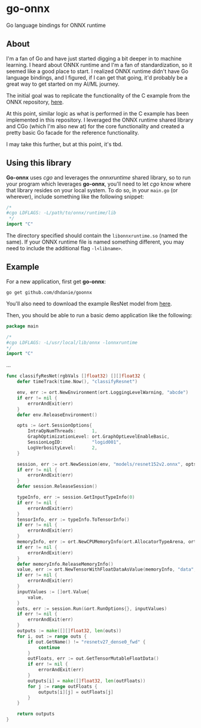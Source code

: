 # go-onnx

Go language bindings for ONNX runtime

## About
I'm a fan of Go and have just started digging a bit deeper in to machine learning.  I heard about ONNX runtime and I'm
a fan of standardization, so it seemed like a good place to start.  I realized ONNX runtime didn't have Go language
bindings, and I figured, if I can get that going, it'd probably be a great way to get started on my AI/ML journey.

The initial goal was to replicate the functionality of the C example from the ONNX repository,
[here](https://github.com/microsoft/onnxruntime/blob/master/csharp/test/Microsoft.ML.OnnxRuntime.EndToEndTests.Capi/C_Api_Sample.cpp).

At this point, similar logic as what is performed in the C example has been implemented in this repository.  I
leveraged the ONNX runtime shared library and CGo (which I'm also new at) for the core functionality and created a
pretty basic Go facade for the reference functionality.

I may take this further, but at this point, it's tbd.

## Using this library
**Go-onnx** uses *cgo* and leverages the *onnxruntime* shared library, so to run your program which leverages
**go-onnx**, you'll need to let *cgo* know where that library resides on your local system.  To do so, in your `main.go`
(or wherever), include something like the following snippet:

```go
/*
#cgo LDFLAGS: -L/path/to/onnx/runtime/lib
 */
import "C"
```

The directory specified should contain the `libonnxruntime.so` (named the same).  If your ONNX runtime file is named
something different, you may need to include the additional flag `-l<libname>`.

## Example
For a new application, first get **go-onnx**:

`go get github.com/dhdanie/goonnx`

You'll also need to download the example ResNet model from [here](https://s3.amazonaws.com/onnx-model-zoo/resnet/resnet152v2/resnet152v2.onnx).

Then, you should be able to run a basic demo application like the following:

```go
package main

/*
#cgo LDFLAGS: -L/usr/local/lib/onnx -lonnxruntime
*/
import "C"
```
...
```go
func classifyResNet(rgbVals []float32) [][]float32 {
	defer timeTrack(time.Now(), "classifyResnet")

	env, err := ort.NewEnvironment(ort.LoggingLevelWarning, "abcde")
	if err != nil {
		errorAndExit(err)
	}
	defer env.ReleaseEnvironment()

	opts := &ort.SessionOptions{
		IntraOpNumThreads:      1,
		GraphOptimizationLevel: ort.GraphOptLevelEnableBasic,
		SessionLogID:           "logid001",
		LogVerbosityLevel:      2,
	}

	session, err := ort.NewSession(env, "models/resnet152v2.onnx", opts)
	if err != nil {
		errorAndExit(err)
	}
	defer session.ReleaseSession()

	typeInfo, err := session.GetInputTypeInfo(0)
	if err != nil {
		errorAndExit(err)
	}
	tensorInfo, err := typeInfo.ToTensorInfo()
	if err != nil {
		errorAndExit(err)
	}
	memoryInfo, err := ort.NewCPUMemoryInfo(ort.AllocatorTypeArena, ort.MemTypeDefault)
	if err != nil {
		errorAndExit(err)
	}
	defer memoryInfo.ReleaseMemoryInfo()
	value, err := ort.NewTensorWithFloatDataAsValue(memoryInfo, "data", rgbVals, tensorInfo)
	if err != nil {
		errorAndExit(err)
	}
	inputValues := []ort.Value{
		value,
	}
	outs, err := session.Run(&ort.RunOptions{}, inputValues)
	if err != nil {
		errorAndExit(err)
	}
	outputs := make([][]float32, len(outs))
	for i, out := range outs {
		if out.GetName() != "resnetv27_dense0_fwd" {
			continue
		}
		outFloats, err := out.GetTensorMutableFloatData()
		if err != nil {
			errorAndExit(err)
		}
		outputs[i] = make([]float32, len(outFloats))
		for j := range outFloats {
			outputs[i][j] = outFloats[j]
		}
	}

	return outputs
}
```